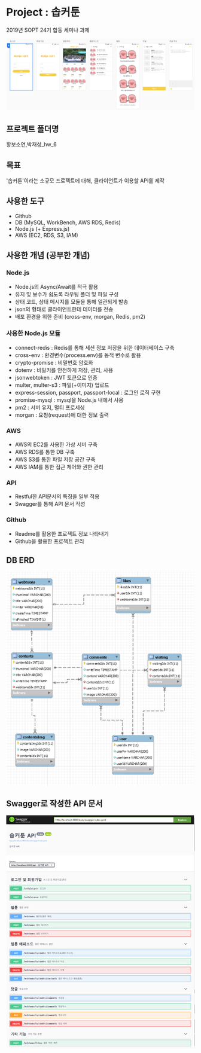 # Project : 솝커툰
2019년 SOPT 24기 합동 세미나 과제

![디자인 도안](./황보소연,박재성_hw_6/public/images/design.png)

## 프로젝트 폴더명
황보소연,박재성_hw_6

## 목표
'솝커툰'이라는 소규모 프로젝트에 대해, 클라이언트가 이용할 API를 제작


## 사용한 도구
- Github
- DB (MySQL, WorkBench, AWS RDS, Redis)
- Node.js (+ Express.js)
- AWS (EC2, RDS, S3, IAM)



## 사용한 개념 (공부한 개념)
### Node.js 
- Node.js의 Async/Await를 적극 활용
- 유지 및 보수가 쉽도록 라우팅 폴더 및 파일 구성
- 상태 코드, 상태 메시지를 모듈을 통해 일관되게 발송
- json의 형태로 클라이언트한테 데이터를 전송
- 배포 환경을 위한 준비 (cross-env, morgan, Redis, pm2)

### 사용한 Node.js 모듈
- connect-redis : Redis를 통해 세션 정보 저장을 위한 데이터베이스 구축
- cross-env : 환경변수(process.env)를 동적 변수로 활용
- crypto-promise : 비밀번호 암호화
- dotenv : 비밀키를 안전하게 저장, 관리, 사용
- jsonwebtoken : JWT 토큰으로 인증
- multer, multer-s3 : 파일(+이미지) 업로드
- express-session, passport, passport-local : 로그인 로직 구현
- promise-mysql : mysql을 Node.js 내에서 사용
- pm2 : 서버 유지, 멀티 프로세싱
- morgan : 요청(request)에 대한 정보 출력

### AWS
- AWS의 EC2를 사용한 가상 서버 구축
- AWS RDS를 통한 DB 구축
- AWS S3를 통한 파일 저장 공간 구축
- AWS IAM를 통한 접근 제어와 권한 관리

### API
- Restful한 API문서의 특징을 일부 적용
- Swagger를 통해 API 문서 작성

### Github
- Readme를 활용한 프로젝트 정보 나타내기
- Github을 활용한 프로젝트 관리




## DB ERD
![DB ERD](./황보소연,박재성_hw_6/public/images/ERD.png)


## Swagger로 작성한 API 문서
![Swagger API 문서](./황보소연,박재성_hw_6/public/images/swagger_api.png)
